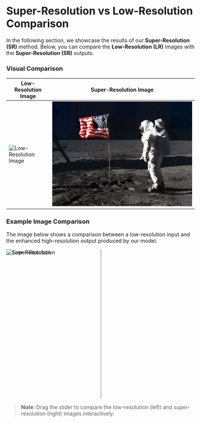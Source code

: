 # Super-Resolution vs Low-Resolution Comparison

In the following section, we showcase the results of our **Super-Resolution (SR)** method. Below, you can compare the **Low-Resolution (LR)** images with the **Super-Resolution (SR)** outputs. 

### Visual Comparison

| **Low-Resolution Image** | **Super-Resolution Image** |
|--------------------------|----------------------------|
| ![Low-Resolution Image](dmsr/lr1.png) | ![Super-Resolution Image](dmsr/sr1.png) |

### Example Image Comparison

The image below shows a comparison between a low-resolution input and the enhanced high-resolution output produced by our model.

<div style="position: relative; width: 100%; height: 400px; overflow: hidden;">
  <!-- Low-Resolution Image -->
  <img src="low_res_image.png" alt="Low-Resolution" style="position: absolute; width: 100%; height: 100%; object-fit: cover;">
  
  <!-- Super-Resolution Image -->
  <img src="sr_output.png" alt="Super-Resolution" style="position: absolute; width: 100%; height: 100%; object-fit: cover; clip-path: inset(0 50% 0 0);">
  
  <!-- Scrollable Bar -->
  <div style="position: absolute; top: 0; left: 50%; width: 3px; height: 100%; cursor: ew-resize; background: rgba(0, 0, 0, 0.3);">
    <div style="position: absolute; top: 0; left: 50%; width: 3px; height: 100%; background-color: #fff;"></div>
  </div>
</div>

> **Note**: Drag the slider to compare the low-resolution (left) and super-resolution (right) images interactively.
